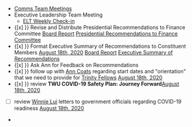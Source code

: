 - [Comms Team Meetings](<Comms Team Meetings.md>)
- Executive Leadership Team Meeting
    - [ELT Weekly Check-in](<ELT Weekly Check-in.md>)
- {[x] }} Revise and Distribute Presidential Recommendations to Finance Committee [Board Report](<Board Report.md>) [Presidential Recommendations to Finance Committee](https://www.dropbox.com/s/wnryhshj26k6xb6/COVID-19%20Presidential%20Budget%20and%20Organizational%20Recommendations.pdf?dl=0)
- {[x] }} Format Executive Summary of Recommendations to Constituent Members [August 18th, 2020](<August 18th, 2020.md>) [Board Report](<Board Report.md>) [Executive Summary of Recommendations](https://www.dropbox.com/s/rc1iz11asw4inqg/Executive%20Summary%20--%20COVID-19%20Presidential%20Budget%20and%20Organizational%20Recommendations.pdf?dl=0)
- {[x] }} Ask Ann for Feedback on Recommendations
- {[x] }}  follow up with [Ann Coats](<Ann Coats.md>) regarding start dates and "orientation" that we need to provide for [Trinity Fellows](<Trinity Fellows.md>) [August 18th, 2020](<August 18th, 2020.md>)
- {[x] }} review **TWU COVID-19 Safety Plan: Journey Forward**[August 18th, 2020](<August 18th, 2020.md>)
- [ ] review [Winnie Lui](<Winnie Lui.md>) letters to government officials regarding COVID-19 readiness [August 18th, 2020](<August 18th, 2020.md>)
- 
